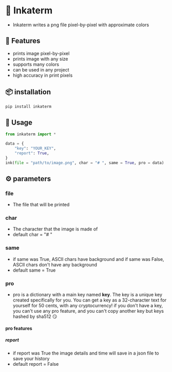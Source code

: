 # 🔏 Inkaterm
+ Inkaterm writes a png file pixel-by-pixel with approximate colors
## 🎨 Features
+ prints image pixel-by-pixel
+ prints image with any size
+ supports many colors
+ can be used in any project
+ high accuracy in print pixels
## 📦 installation
```Bash
pip install inkaterm
```
## 🚀 Usage
```Python
from inkaterm import *

data = {
    "key": "YOUR_KEY",
    "report": True,
}
ink(file = "path/to/image.png", char = "# ", same = True, pro = data)
```
## ⚙️ parameters
### file
+ The file that will be printed
### char
+ The character that the image is made of
+ default char = "# "
### same
+ if same was True, ASCII chars have background and if same was False, ASCII chars don't have any background
+ default same = True
### pro
+ pro is a dictionary with a main key named **key**. The key is a unique key created specifically for you. You can get a key as a 32-character text for yourself for 50 cents, with any cryptocurrency! if you don't have a key, you can't use any pro feature, and you can't copy another key but keys hashed by sha512 😏
#### pro features
##### report
+ if report was True the image details and time will save in a json file to save your history
+ default report = False